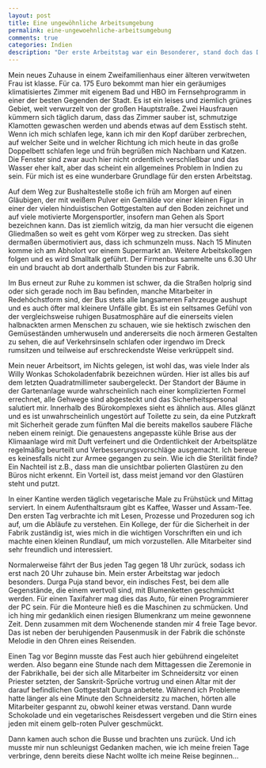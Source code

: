 ```yaml
---
layout: post
title: Eine ungewöhnliche Arbeitsumgebung
permalink: eine-ungewoehnliche-arbeitsumgebung
comments: true
categories: Indien
description: "Der erste Arbeitstag war ein Besonderer, stand doch das Durga Puja Fest bevor. Welche ungewöhnliche erste Eindrücke ich von meiner neuen Arbeitsumgebung machen konnte, kann man in diesem Beitrag lesen."
---
```


<p>Mein neues Zuhause in einem Zweifamilienhaus einer älteren verwitweten Frau ist klasse. Für ca. 175 Euro bekommt man hier ein geräumiges klimatisiertes Zimmer mit eigenem Bad und HBO im Fernsehprogramm in einer der besten Gegenden der Stadt. Es ist ein leises und ziemlich grünes Gebiet, weit verwurzelt von der großen Hauptstraße. Zwei Hausfrauen kümmern sich täglich darum, dass das Zimmer sauber ist, schmutzige Klamotten gewaschen werden und abends etwas auf dem Esstisch steht. Wenn ich mich schlafen lege, kann ich mir den Kopf darüber zerbrechen, auf welcher Seite und in welcher Richtung ich mich heute in das große Doppelbett schlafen lege und früh begrüßen mich Nachbarn und Katzen. Die Fenster sind zwar auch hier nicht ordentlich verschließbar und das Wasser eher kalt, aber das scheint ein allgemeines Problem in Indien zu sein. Für mich ist es eine wunderbare Grundlage für den ersten Arbeitstag.</p>
<p>Auf dem Weg zur Bushaltestelle stoße ich früh am Morgen auf einen Gläubigen, der mit weißem Pulver ein Gemälde vor einer kleinen Figur in einer der vielen hinduistischen Gottgestalten auf den Boden zeichnet und auf viele motivierte Morgensportler, insofern man Gehen als Sport bezeichnen kann. Das ist ziemlich witzig, da man hier versucht die eigenen Gliedmaßen so weit es geht vom Körper weg zu strecken. Das sieht dermaßen übermotiviert aus, dass ich schmunzeln muss. Nach 15 Minuten komme ich am Abholort vor einem Supermarkt an. Weitere Arbeitskollegen folgen und es wird Smalltalk geführt. Der Firmenbus sammelte uns 6.30 Uhr ein und braucht ab dort anderthalb Stunden bis zur Fabrik.</p>
<p>Im Bus erneut zur Ruhe zu kommen ist schwer, da die Straßen holprig sind oder sich gerade noch im Bau befinden, manche Mitarbeiter in Redehöchstform sind, der Bus stets alle langsameren Fahrzeuge aushupt und es auch öfter mal kleinere Unfälle gibt. Es ist ein seltsames Gefühl von der vergleichsweise ruhigen Busatmosphäre auf die einerseits vielen halbnackten armen Menschen zu schauen, wie sie hektisch zwischen den Gemüseständen umherwuseln und andererseits die noch ärmeren Gestalten zu sehen, die auf Verkehrsinseln schlafen oder irgendwo im Dreck rumsitzen und teilweise auf erschreckendste Weise verkrüppelt sind.</p>
<p>Mein neuer Arbeitsort, im Nichts gelegen, ist wohl das, was viele Inder als Willy Wonkas Schokoladenfabrik bezeichnen würden. Hier ist alles bis auf dem letzten Quadratmillimeter saubergeleckt. Der Standort der Bäume in der Gartenanlage wurde wahrscheinlich nach einer komplizierten Formel errechnet, alle Gehwege sind abgesteckt und das Sicherheitspersonal salutiert mir. Innerhalb des Bürokomplexes sieht es ähnlich aus. Alles glänzt und es ist unwahrscheinlich ungestört auf Toilette zu sein, da eine Putzkraft mit Sicherheit gerade zum fünften Mal die bereits makellos saubere Fläche neben einem reinigt. Die genauestens angepasste kühle Brise aus der Klimaanlage wird mit Duft verfeinert und die Ordentlichkeit der Arbeitsplätze regelmäßig beurteilt und Verbesserungsvorschläge ausgemacht. Ich bereue es keinesfalls nicht zur Armee gegangen zu sein. Wie ich die Sterilität finde? Ein Nachteil ist z.B., dass man die unsichtbar polierten Glastüren zu den Büros nicht erkennt. Ein Vorteil ist, dass meist jemand vor den Glastüren steht und putzt.</p>
<p>In einer Kantine werden täglich vegetarische Male zu Frühstück und Mittag serviert. In einem Aufenthaltsraum gibt es Kaffee, Wasser und Assam-Tee. Den ersten Tag verbrachte ich mit Lesen, Prozesse und Prozeduren sog ich auf, um die Abläufe zu verstehen. Ein Kollege, der für die Sicherheit in der Fabrik zuständig ist, wies mich in die wichtigen Vorschriften ein und ich machte einen kleinen Rundlauf, um mich vorzustellen. Alle Mitarbeiter sind sehr freundlich und interessiert.</p>
<p>Normalerweise fährt der Bus jeden Tag gegen 18 Uhr zurück, sodass ich erst nach 20 Uhr zuhause bin. Mein erster Arbeitstag war jedoch besonders. Durga Puja stand bevor, ein indisches Fest, bei dem alle Gegenstände, die einem wertvoll sind, mit Blumenketten geschmückt werden. Für einen Taxifahrer mag dies das Auto, für einen Programmierer der PC sein. Für die Monteure hieß es die Maschinen zu schmücken. Und ich hing mir gedanklich einen riesigen Blumenkranz um meine gewonnene Zeit. Denn zusammen mit dem Wochenende standen mir 4 freie Tage bevor. Das ist neben der beruhigenden Pausenmusik in der Fabrik die schönste Melodie in den Ohren eines Reisenden.</p>
<p>Einen Tag vor Beginn musste das Fest auch hier gebührend eingeleitet werden. Also begann eine Stunde nach dem Mittagessen die Zeremonie in der Fabrikhalle, bei der sich alle Mitarbeiter im Schneidersitz vor einen Priester setzten, der Sanskrit-Sprüche vortrug und einen Altar mit der darauf befindlichen Gottgestalt Durga anbetete. Während ich Probleme hatte länger als eine Minute den Schneidersitz zu machen, hörten alle Mitarbeiter gespannt zu, obwohl keiner etwas verstand. Dann wurde Schokolade und ein vegetarisches Reisdessert vergeben und die Stirn eines jeden mit einem gelb-roten Pulver geschmückt.</p>
<p>Dann kamen auch schon die Busse und brachten uns zurück. Und ich musste mir nun schleunigst Gedanken machen, wie ich meine freien Tage verbringe, denn bereits diese Nacht wollte ich meine Reise beginnen…
 
